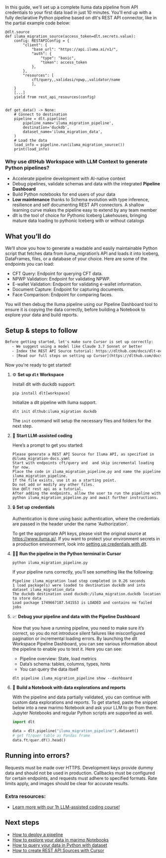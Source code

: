 In this guide, we'll set up a complete Iluma data pipeline from API credentials to your first data load in just 10 minutes. You'll end up with a fully declarative Python pipeline based on dlt's REST API connector, like in the partial example code below:

```python-outcome
@dlt.source
def iluma_migration_source(access_token=dlt.secrets.value):
    config: RESTAPIConfig = {
        "client": {
            "base_url": "https://api.iluma.ai/v1/",
            "auth": {
                "type": "basic",
                "token": access_token
            },
        },
        "resources": [
            cft/query,,validasi/npwp,,validator/name
            ],
    }
    [...]
    yield from rest_api_resources(config)


def get_data() -> None:
    # Connect to destination
    pipeline = dlt.pipeline(
        pipeline_name='iluma_migration_pipeline',
        destination='duckdb',
        dataset_name='iluma_migration_data', 
    )
    # Load the data
    load_info = pipeline.run(iluma_migration_source())
    print(load_info) 
```

### Why use dltHub Workspace with LLM Context to generate Python pipelines?

- Accelerate pipeline development with AI-native context
- Debug pipelines, validate schemas and data with the integrated **Pipeline Dashboard**
- Build Python notebooks for end users of your data
- **Low maintenance** thanks to Schema evolution with type inference, resilience and self documenting REST API connectors. A shallow learning curve makes the pipeline easy to extend by any team member
- dlt is the tool of choice for Pythonic Iceberg Lakehouses, bringing mature data loading to pythonic Iceberg with or without catalogs

## What you’ll do

We’ll show you how to generate a readable and easily maintainable Python script that fetches data from iluma_migration’s API and loads it into Iceberg, DataFrames, files, or a database of your choice. Here are some of the endpoints you can load:

- CFT Query: Endpoint for querying CFT data.
- NPWP Validation: Endpoint for validating NPWP.
- E-wallet Validation: Endpoint for validating e-wallet information.
- Document Capture: Endpoint for capturing documents.
- Face Comparison: Endpoint for comparing faces.

You will then debug the Iluma pipeline using our Pipeline Dashboard tool to ensure it is copying the data correctly, before building a Notebook to explore your data and build reports.

## Setup & steps to follow

```default
Before getting started, let's make sure Cursor is set up correctly:
   - We suggest using a model like Claude 3.7 Sonnet or better
   - Index the REST API Source tutorial: https://dlthub.com/docs/dlt-ecosystem/verified-sources/rest_api/ and add it to context as **@dlt rest api**
   - [Read our full steps on setting up Cursor](https://dlthub.com/docs/dlt-ecosystem/llm-tooling/cursor-restapi#23-configuring-cursor-with-documentation)
```

Now you're ready to get started!

1. ⚙️ **Set up `dlt` Workspace**
    
    Install dlt with duckdb support:
    ```shell
    pip install dlt[workspace]
    ```

    Initialize a dlt pipeline with Iluma support.
    ```shell
    dlt init dlthub:iluma_migration duckdb
    ```

    The `init` command will setup the necessary files and folders for the next step.
    
2. 🤠 **Start LLM-assisted coding**
    
    Here’s a prompt to get you started:
    
    ```prompt
    Please generate a REST API Source for Iluma API, as specified in @iluma_migration-docs.yaml 
    Start with endpoints cft/query and  and skip incremental loading for now. 
    Place the code in iluma_migration_pipeline.py and name the pipeline iluma_migration_pipeline. 
    If the file exists, use it as a starting point. 
    Do not add or modify any other files. 
    Use @dlt rest api as a tutorial. 
    After adding the endpoints, allow the user to run the pipeline with python iluma_migration_pipeline.py and await further instructions.
    ```

    
3. 🔒 **Set up credentials** 
    
    Authentication is done using basic authentication, where the credentials are passed in the header under the name 'Authorization'.
    
    To get the appropriate API keys, please visit the original source at https://www.iluma.ai/.
    If you want to protect your environment secrets in a production environment, look into [setting up credentials with dlt](https://dlthub.com/docs/walkthroughs/add_credentials).
    
4. 🏃‍♀️ **Run the pipeline in the Python terminal in Cursor**
    
    ```shell
    python iluma_migration_pipeline.py
    ```
    
    If your pipeline runs correctly, you’ll see something like the following:
    
    ```shell
    Pipeline iluma_migration load step completed in 0.26 seconds
    1 load package(s) were loaded to destination duckdb and into dataset iluma_migration_data
    The duckdb destination used duckdb:/iluma_migration.duckdb location to store data
    Load package 1749667187.541553 is LOADED and contains no failed jobs
    ```
    
5. 📈 **Debug your pipeline and data with the Pipeline Dashboard**

    Now that you have a running pipeline, you need to make sure it’s correct, so you do not introduce silent failures like misconfigured pagination or incremental loading errors. By launching the dlt Workspace Pipeline Dashboard, you can see various information about the pipeline to enable you to test it. Here you can see:
    - Pipeline overview: State, load metrics
    - Data’s schema: tables, columns, types, hints
    - You can query the data itself
    
    ```shell
    dlt pipeline iluma_migration_pipeline show --dashboard
    ```
    
6. 🐍 **Build a Notebook with data explorations and reports**

    With the pipeline and data partially validated, you can continue with custom data explorations and reports. To get started, paste the snippet below into a new marimo Notebook and ask your LLM to go from there. Jupyter Notebooks and regular Python scripts are supported as well.

    
    ```python
    import dlt

   data = dlt.pipeline("iluma_migration_pipeline").dataset()
   # get ft/quer table as Pandas frame
   data.ft/quer.df().head()
    ```

## Running into errors?

Requests must be made over HTTPS. Development keys provide dummy data and should not be used in production. Callbacks must be configured for certain endpoints, and requests must adhere to specified formats. Rate limits apply, and images should be clear for accurate results.

### Extra resources:

- [Learn more with our 1h LLM-assisted coding course!](https://www.youtube.com/watch?v=GGid70rnJuM)

## Next steps

- [How to deploy a pipeline](https://dlthub.com/docs/walkthroughs/deploy-a-pipeline)
- [How to explore your data in marimo Notebooks](https://dlthub.com/docs/general-usage/dataset-access/marimo)
- [How to query your data in Python with dataset](https://dlthub.com/docs/general-usage/dataset-access/dataset)
- [How to create REST API Sources with Cursor](https://dlthub.com/docs/dlt-ecosystem/llm-tooling/cursor-restapi)